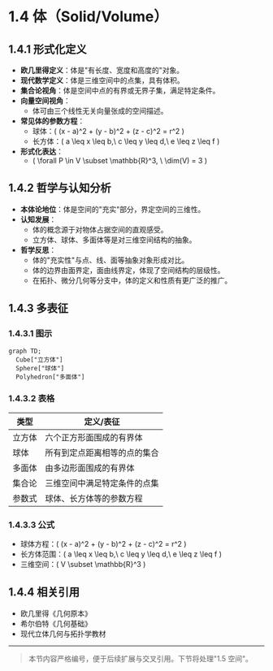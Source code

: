 # 1.4 体（Solid/Volume）

## 1.4.1 形式化定义

- **欧几里得定义**：体是"有长度、宽度和高度的"对象。
- **现代数学定义**：体是三维空间中的点集，具有体积。
- **集合论视角**：体是空间中点的有界或无界子集，满足特定条件。
- **向量空间视角**：
  - 体可由三个线性无关向量张成的空间描述。
- **常见体的参数方程**：
  - 球体：\( (x - a)^2 + (y - b)^2 + (z - c)^2 = r^2 \)
  - 长方体：\( a \leq x \leq b,\ c \leq y \leq d,\ e \leq z \leq f \)
- **形式化表达**：
  - \( \forall P \in V \subset \mathbb{R}^3, \ \dim(V) = 3 \)

## 1.4.2 哲学与认知分析

- **本体论地位**：体是空间的"充实"部分，界定空间的三维性。
- **认知发展**：
  - 体的概念源于对物体占据空间的直观感受。
  - 立方体、球体、多面体等是对三维空间结构的抽象。
- **哲学反思**：
  - 体的"充实性"与点、线、面等抽象对象形成对比。
  - 体的边界由面界定，面由线界定，体现了空间结构的层级性。
  - 在拓扑、微分几何等分支中，体的定义和性质有更广泛的推广。

## 1.4.3 多表征

### 1.4.3.1 图示

```mermaid
graph TD;
  Cube["立方体"]
  Sphere["球体"]
  Polyhedron["多面体"]
```

### 1.4.3.2 表格

| 类型   | 定义/表征                                      |
|--------|-----------------------------------------------|
| 立方体 | 六个正方形面围成的有界体                      |
| 球体   | 所有到定点距离相等的点的集合                  |
| 多面体 | 由多边形面围成的有界体                        |
| 集合论 | 三维空间中满足特定条件的点集                  |
| 参数式 | 球体、长方体等的参数方程                      |

### 1.4.3.3 公式

- 球体方程：\( (x - a)^2 + (y - b)^2 + (z - c)^2 = r^2 \)
- 长方体范围：\( a \leq x \leq b,\ c \leq y \leq d,\ e \leq z \leq f \)
- 三维空间：\( V \subset \mathbb{R}^3 \)

## 1.4.4 相关引用

- 欧几里得《几何原本》
- 希尔伯特《几何基础》
- 现代立体几何与拓扑学教材

---

> 本节内容严格编号，便于后续扩展与交叉引用。下节将处理"1.5 空间"。
